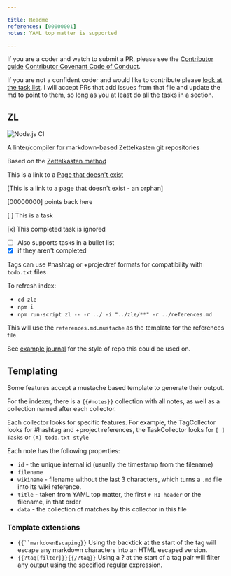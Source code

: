 ```yaml
---

title: Readme
references: [00000001]
notes: YAML top matter is supported

---
```


If you are a coder and watch to submit a PR, please see the [Contributor guide](CONTRIBUTING.md) [Contributor Covenant Code of Conduct](CODE_OF_CONDUCT.md).

If you are not a confident coder and would like to contribute please [look at the task list](tasks.md). I will accept PRs that add issues from that file and update the md to point to them, so long as you at least do all the tasks in a section.

## ZL

![Node.js CI](https://github.com/zettel-lint/zettel-lint/workflows/Node.js%20CI/badge.svg)

A linter/compiler for markdown-based Zettelkasten git repositories

Based on the [Zettelkasten method](https://zettelkasten.de/)

This is a link to a [Page that doesn't exist](404.md)

[This is a link to a page that doesn't exist - an orphan]

[00000000] points back here

[ ] This is a task

[x] This completed task is ignored

* [ ] Also supports tasks in a bullet list
* [x] if they aren't completed

Tags can use #hashtag or +projectref formats for compatibility with `todo.txt` files

To refresh index:

* `cd zle`
* `npm i`
* `npm run-script zl -- -r ../ -i "../zle/**" -r ../references.md`

This will use the `references.md.mustache` as the template for the references file.

See [example journal](https://github.com/zettel-lint/example) for the style of repo this could be used on.

## Templating

Some features accept a mustache based template to generate their output.

For the indexer, there is a `{{#notes}}` collection with all notes, as well as a collection named after each collector.

Each collector looks for specific features. For example, the TagCollector looks for #hashtag and +project references, the TaskCollector looks for `[ ] Tasks` or `(A) todo.txt style`

Each note has the following properties:

* `id` - the unique internal id (usually the timestamp from the filename)
* `filename`
* `wikiname` - filename without the last 3 characters, which turns a `.md` file into its wiki reference.
* `title` - taken from YAML top matter, the first `# H1 header` or the filename, in that order
* `data` - the collection of matches by this collector in this file

### Template extensions

* `{{``markdownEscaping}}` Using the backtick at the start of the tag will escape any markdown characters into an HTML escaped version.
* `{{?tag[filter]}}{{/?tag}}` Using a ? at the start of a tag pair will filter any output using the specified regular expression.
